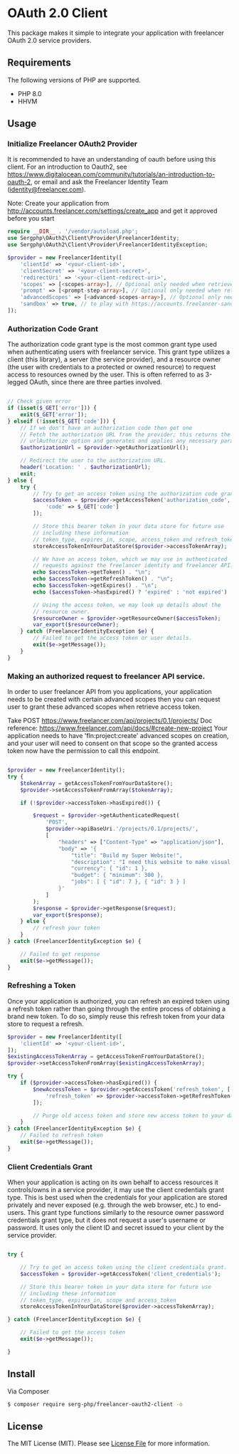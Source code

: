 # OAuth 2.0 Client

This package makes it simple to integrate your application with freelancer OAuth 2.0 service providers.

## Requirements

The following versions of PHP are supported.


* PHP 8.0
* HHVM

## Usage

### Initialize Freelancer OAuth2 Provider

It is recommended to have an understanding of oauth before using this client. For an introduction to Oauth2, see
https://www.digitalocean.com/community/tutorials/an-introduction-to-oauth-2, or email and ask the Freelancer Identity Team (identity@freelancer.com).

Note: Create your application from http://accounts.freelancer.com/settings/create_app
and get it approved before you start

``` php
require __DIR__ . '/vendor/autoload.php';
use Sergphp\OAuth2\Client\Provider\FreelancerIdentity;
use Sergphp\OAuth2\Client\Provider\FreelancerIdentityException;

$provider = new FreelancerIdentity([
    'clientId' => '<your-client-id>',
    'clientSecret' => '<your-client-secret>',
    'redirectUri' => '<your-client-redirect-uri>',
    'scopes' => [<scopes-array>], // Optional only needed when retrieve access token
    'prompt' => [<prompt-step-array>], // Optional only needed when retrieve access token
    'advancedScopes' => [<advanced-scopes-array>], // Optional only needed when retrieve access token
    'sandbox' => true, // to play with https://accounts.freelancer-sandbox.com
]);
```

### Authorization Code Grant

The authorization code grant type is the most common grant type used when authenticating users with freelancer service. This grant type utilizes a client (this library), a server (the service provider), and a resource owner (the user with credentials to a protected or owned resource) to request access to resources owned by the user. This is often referred to as 3-legged OAuth, since there are three parties involved.

``` php

// Check given error
if (isset($_GET['error'])) {
    exit($_GET['error']);
} elseif (!isset($_GET['code'])) {
    // If we don't have an authorization code then get one
    // Fetch the authorization URL from the provider; this returns the
    // urlAuthorize option and generates and applies any necessary parameters
    $authorizationUrl = $provider->getAuthorizationUrl();

    // Redirect the user to the authorization URL.
    header('Location: ' . $authorizationUrl);
    exit;
} else {
    try {
        // Try to get an access token using the authorization code grant.
        $accessToken = $provider->getAccessToken('authorization_code', [
            'code' => $_GET['code']
        ]);

        // Store this bearer token in your data store for future use
        // including these information
        // token_type, expires_in, scope, access_token and refresh_token
        storeAccessTokenInYourDataStore($provider->accessTokenArray);

        // We have an access token, which we may use in authenticated
        // requests against the freelancer identity and freelancer API.
        echo $accessToken->getToken() . "\n";
        echo $accessToken->getRefreshToken() . "\n";
        echo $accessToken->getExpires() . "\n";
        echo ($accessToken->hasExpired() ? 'expired' : 'not expired') . "\n";

        // Using the access token, we may look up details about the
        // resource owner.
        $resourceOwner = $provider->getResourceOwner($accessToken);
        var_export($resourceOwner);
    } catch (FreelancerIdentityException $e) {
        // Failed to get the access token or user details.
        exit($e->getMessage());
    }
}
```

### Making an authorized request to freelancer API service.

In order to user freelancer API from you applications, your application needs to be
created with certain advanced scopes then you can request user to grant these
advanced scopes when retrieve access token.

Take POST https://www.freelancer.com/api/projects/0.1/projects/
Doc reference: https://www.freelancer.com/api/docs/#create-new-project
Your application needs to have 'fln:project:create' advanced scopes on creation, and your
user will need to consent on that scope so the granted access token now have the permission
to call this endpoint.


``` php

$provider = new FreelancerIdentity();
try {
    $tokenArray = getAccessTokenFromYourDataStore();
    $provider->setAccessTokenFromArray($tokenArray);

    if (!$provider->accessToken->hasExpired()) {

        $request = $provider->getAuthenticatedRequest(
            'POST',
            $provider->apiBaseUri.'/projects/0.1/projects/',
            [
                "headers" => ["Content-Type" => "application/json"],
                "body" => '{
                    "title": "Build my Super Website!",
                    "description": "I need this website to make visual basic GUIs",
                    "currency": { "id": 1 },
                    "budget": { "minimum": 300 },
                    "jobs": [ { "id": 7 }, { "id": 3 } ]
                }'
            ]
        );
        $response = $provider->getResponse($request);
        var_export($response);
    } else {
        // refresh your token
    }
} catch (FreelancerIdentityException $e) {

    // Failed to get response
    exit($e->getMessage());
}
```

### Refreshing a Token

Once your application is authorized, you can refresh an expired token using a refresh token rather than going through the entire process of obtaining a brand new token. To do so, simply reuse this refresh token from your data store to request a refresh.

``` php
$provider = new FreelancerIdentity([
    'clientId' => '<your-client-id>',
]);
$existingAccessTokenArray = getAccessTokenFromYourDataStore();
$provider->setAccessTokenFromArray($existingAccessTokenArray);

try {
    if ($provider->accessToken->hasExpired()) {
        $newAccessToken = $provider->getAccessToken('refresh_token', [
            'refresh_token' => $provider->accessToken->getRefreshToken()
        ]);

        // Purge old access token and store new access token to your data store.
    }
} catch (FreelancerIdentityException $e) {
    // Failed to refresh token
    exit($e->getMessage());
}

```


### Client Credentials Grant

When your application is acting on its own behalf to access resources it controls/owns in a service provider, it may use the client credentials grant type. This is best used when the credentials for your application are stored privately and never exposed (e.g. through the web browser, etc.) to end-users. This grant type functions similarly to the resource owner password credentials grant type, but it does not request a user's username or password. It uses only the client ID and secret issued to your client by the service provider.

``` php

try {

    // Try to get an access token using the client credentials grant.
    $accessToken = $provider->getAccessToken('client_credentials');

    // Store this bearer token in your data store for future use
    // including these information
    // token_type, expires_in, scope and access_token
    storeAccessTokenInYourDataStore($provider->accessTokenArray);

} catch (FreelancerIdentityException $e) {

    // Failed to get the access token
    exit($e->getMessage());

}
```


## Install

Via Composer

``` bash
$ composer require serg-php/freelancer-oauth2-client -o
```

## License

The MIT License (MIT). Please see [License File](https://github.com/serg-php/freelancer-oauth2-client/blob/master/LICENSE) for more information.